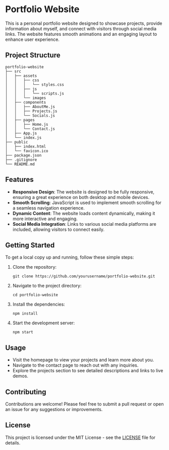 # Portfolio Website

This is a personal portfolio website designed to showcase projects, provide information about myself, and connect with visitors through social media links. The website features smooth animations and an engaging layout to enhance user experience.

## Project Structure

```
portfolio-website
├── src
│   ├── assets
│   │   ├── css
│   │   │   └── styles.css
│   │   ├── js
│   │   │   └── scripts.js
│   │   └── images
│   ├── components
│   │   ├── AboutMe.js
│   │   ├── Projects.js
│   │   └── Socials.js
│   ├── pages
│   │   ├── Home.js
│   │   └── Contact.js
│   ├── App.js
│   └── index.js
├── public
│   ├── index.html
│   └── favicon.ico
├── package.json
├── .gitignore
└── README.md
```

## Features

- **Responsive Design**: The website is designed to be fully responsive, ensuring a great experience on both desktop and mobile devices.
- **Smooth Scrolling**: JavaScript is used to implement smooth scrolling for a seamless navigation experience.
- **Dynamic Content**: The website loads content dynamically, making it more interactive and engaging.
- **Social Media Integration**: Links to various social media platforms are included, allowing visitors to connect easily.

## Getting Started

To get a local copy up and running, follow these simple steps:

1. Clone the repository:
   ```
   git clone https://github.com/yourusername/portfolio-website.git
   ```
2. Navigate to the project directory:
   ```
   cd portfolio-website
   ```
3. Install the dependencies:
   ```
   npm install
   ```
4. Start the development server:
   ```
   npm start
   ```

## Usage

- Visit the homepage to view your projects and learn more about you.
- Navigate to the contact page to reach out with any inquiries.
- Explore the projects section to see detailed descriptions and links to live demos.

## Contributing

Contributions are welcome! Please feel free to submit a pull request or open an issue for any suggestions or improvements.

## License

This project is licensed under the MIT License - see the [LICENSE](LICENSE) file for details.